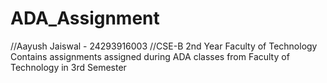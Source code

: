 # ADA_Assignment
//Aayush Jaiswal - 24293916003
//CSE-B 2nd Year Faculty of Technology
Contains assignments assigned during ADA classes from Faculty of Technology in 3rd Semester
